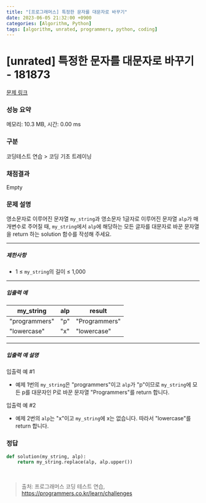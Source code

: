 ```yaml
---
title: "[프로그래머스] 특정한 문자를 대문자로 바꾸기"
date: 2023-06-05 21:32:00 +0900
categories: [Algorithm, Python]
tags: [algorithm, unrated, programmers, python, coding]
---
```


# [unrated] 특정한 문자를 대문자로 바꾸기 - 181873

[문제 링크](https://school.programmers.co.kr/learn/courses/30/lessons/181873)

### 성능 요약

메모리: 10.3 MB, 시간: 0.00 ms

### 구분

코딩테스트 연습 > 코딩 기초 트레이닝

### 채점결과

Empty

### 문제 설명

<p>영소문자로 이루어진 문자열 <code>my_string</code>과 영소문자 1글자로 이루어진 문자열 <code>alp</code>가 매개변수로 주어질 때, <code>my_string</code>에서 <code>alp</code>에 해당하는 모든 글자를 대문자로 바꾼 문자열을 return 하는 solution 함수를 작성해 주세요.</p>

<hr>

<h5>제한사항</h5>

<ul>
<li>1 ≤ <code>my_string</code>의 길이 ≤ 1,000</li>
</ul>

<hr>

<h5>입출력 예</h5>

| my_string     | alp | result        |
|---------------|-----|---------------|
| "programmers" | "p" | "Programmers" |
| "lowercase"   | "x" | "lowercase"   |

<hr>

<h5>입출력 예 설명</h5>

<p>입출력 예 #1</p>

<ul>
<li>예제 1번의 <code>my_string</code>은 "programmers"이고 <code>alp</code>가 "p"이므로 <code>my_string</code>에 모든 p를 대문자인 P로 바꾼 문자열 "Programmers"를 return 합니다.</li>
</ul>

<p>입출력 예 #2</p>

<ul>
<li>예제 2번의 <code>alp</code>는 "x"이고 <code>my_string</code>에 x는 없습니다. 따라서 "lowercase"를 return 합니다.</li>
</ul>

### 정답

```python
def solution(my_string, alp):
    return my_string.replace(alp, alp.upper())
```

<br>

> 출처: 프로그래머스 코딩 테스트 연습, https://programmers.co.kr/learn/challenges
